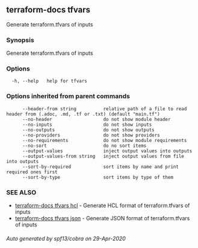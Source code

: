 ## terraform-docs tfvars

Generate terraform.tfvars of inputs

### Synopsis

Generate terraform.tfvars of inputs

### Options

```
  -h, --help   help for tfvars
```

### Options inherited from parent commands

```
      --header-from string          relative path of a file to read header from (.adoc, .md, .tf or .txt) (default "main.tf")
      --no-header                   do not show module header
      --no-inputs                   do not show inputs
      --no-outputs                  do not show outputs
      --no-providers                do not show providers
      --no-requirements             do not show module requirements
      --no-sort                     do no sort items
      --output-values               inject output values into outputs
      --output-values-from string   inject output values from file into outputs
      --sort-by-required            sort items by name and print required ones first
      --sort-by-type                sort items by type of them
```

### SEE ALSO

* [terraform-docs tfvars hcl](/docs/formats/tfvars-hcl.md)	 - Generate HCL format of terraform.tfvars of inputs
* [terraform-docs tfvars json](/docs/formats/tfvars-json.md)	 - Generate JSON format of terraform.tfvars of inputs

###### Auto generated by spf13/cobra on 29-Apr-2020
